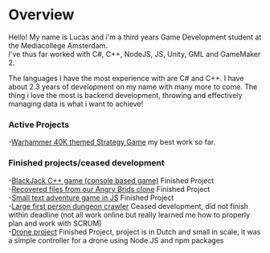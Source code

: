 # Overview

Hello! My name is Lucas and i'm a third years Game Development student at the Mediacollege Amsterdam.</br>
I've thus far worked with C#, C++, NodeJS, JS, Unity, GML and GameMaker 2.

The languages I have the most experience with are C# and C++.
I have about 2.3 years of development on my name with many more to come.
The thing i love the most is backend development, throwing and effectively managing data is what i want to achieve!

### Active Projects
-[Warhammer 40K themed Strategy Game](https://github.com/Shaw358/Wh40K) my best work so far.

### Finished projects/ceased development
-[BlackJack C++ game (console based game)](https://github.com/Shaw358/CardCPPGame/tree/master/CardGames) Finished Project</br>
-[Recovered files from our Angry Brids clone](https://github.com/Shaw358/AngryBirdsCloneRecovery) Finished Project</br>
-[Small text adventure game in JS](https://github.com/Shaw358/PROJ---txtAG) Finished Project</br>
-[Large first person dungeon crawler](https://github.com/Firelonze/ProjectMythe/blob/master/README.md) Ceased development, did not finish within deadline (not all work online but really learned me how to properly plan and work with SCRUM)</br>
-[Drone project](https://github.com/Shaw358/Input-Output-Jordi-Lucas) Finished Project, project is in Dutch and small in scale, it was a simple controller for a drone using Node.JS and npm packages
